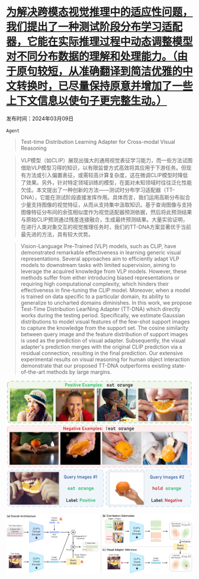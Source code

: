 # [为解决跨模态视觉推理中的适应性问题，我们提出了一种测试阶段分布学习适配器，它能在实际推理过程中动态调整模型对不同分布数据的理解和处理能力。（由于原句较短，从准确翻译到简洁优雅的中文转换时，已尽量保持原意并增加了一些上下文信息以使句子更完整生动。）](https://arxiv.org/abs/2403.06059)

发布时间：2024年03月09日

`Agent`

> Test-time Distribution Learning Adapter for Cross-modal Visual Reasoning

> VLP模型（如CLIP）展现出强大的通用视觉表征学习能力，而一些方法试图借助VLP模型习得的知识，以有限监督方式高效将其应用于下游任务。但现有方法或引入偏置表征，或需较高计算复杂度，这在微调CLIP模型时降低了效果。另外，针对特定领域训练的模型，在面对未知领域时往往泛化性能欠佳。本文提出了一种创新的方法——测试时分布学习适配器（TT-DNA），它能在测试阶段直接发挥作用。具体而言，我们运用高斯分布拟合少量支持图像的视觉特征，从而从支持集中汲取知识。基于查询图像与支持图像特征分布间的余弦相似度作为视觉适配器预测依据，然后将此预测结果与原始CLIP预测通过残差连接融合，生成最终预测结果。大量实验证明，在进行人类对象交互的视觉推理任务时，我们的TT-DNA方案显著优于当前最先进的方法，具有较大优势。

> Vision-Language Pre-Trained (VLP) models, such as CLIP, have demonstrated remarkable effectiveness in learning generic visual representations. Several approaches aim to efficiently adapt VLP models to downstream tasks with limited supervision, aiming to leverage the acquired knowledge from VLP models. However, these methods suffer from either introducing biased representations or requiring high computational complexity, which hinders their effectiveness in fine-tuning the CLIP model. Moreover, when a model is trained on data specific to a particular domain, its ability to generalize to uncharted domains diminishes. In this work, we propose Test-Time Distribution LearNing Adapter (TT-DNA) which directly works during the testing period. Specifically, we estimate Gaussian distributions to model visual features of the few-shot support images to capture the knowledge from the support set. The cosine similarity between query image and the feature distribution of support images is used as the prediction of visual adapter. Subsequently, the visual adapter's prediction merges with the original CLIP prediction via a residual connection, resulting in the final prediction. Our extensive experimental results on visual reasoning for human object interaction demonstrate that our proposed TT-DNA outperforms existing state-of-the-art methods by large margins.

![为解决跨模态视觉推理中的适应性问题，我们提出了一种测试阶段分布学习适配器，它能在实际推理过程中动态调整模型对不同分布数据的理解和处理能力。（由于原句较短，从准确翻译到简洁优雅的中文转换时，已尽量保持原意并增加了一些上下文信息以使句子更完整生动。）](../../../paper_images/2403.06059/hoi_example.png)

![为解决跨模态视觉推理中的适应性问题，我们提出了一种测试阶段分布学习适配器，它能在实际推理过程中动态调整模型对不同分布数据的理解和处理能力。（由于原句较短，从准确翻译到简洁优雅的中文转换时，已尽量保持原意并增加了一些上下文信息以使句子更完整生动。）](../../../paper_images/2403.06059/dna.png)